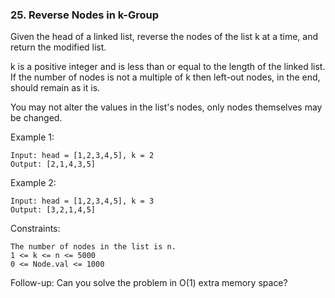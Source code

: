 ### 25. Reverse Nodes in k-Group

Given the head of a linked list, reverse the nodes of the list k at a time, and return the modified list.

k is a positive integer and is less than or equal to the length of the linked list. If the number of nodes is not a multiple of k then left-out nodes, in the end, should remain as it is.

You may not alter the values in the list's nodes, only nodes themselves may be changed.

Example 1:

    Input: head = [1,2,3,4,5], k = 2
    Output: [2,1,4,3,5]

Example 2:

    Input: head = [1,2,3,4,5], k = 3
    Output: [3,2,1,4,5]

Constraints:

    The number of nodes in the list is n.
    1 <= k <= n <= 5000
    0 <= Node.val <= 1000

Follow-up: Can you solve the problem in O(1) extra memory space?
